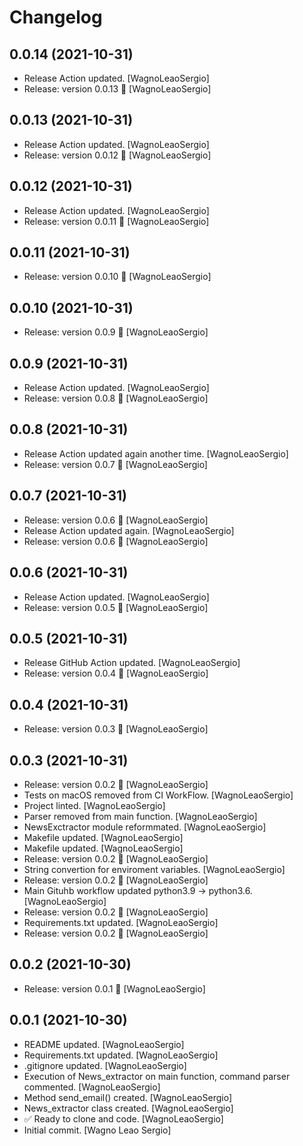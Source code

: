 Changelog
=========


0.0.14 (2021-10-31)
-------------------
- Release Action updated. [WagnoLeaoSergio]
- Release: version 0.0.13 🚀 [WagnoLeaoSergio]


0.0.13 (2021-10-31)
-------------------
- Release Action updated. [WagnoLeaoSergio]
- Release: version 0.0.12 🚀 [WagnoLeaoSergio]


0.0.12 (2021-10-31)
-------------------
- Release Action updated. [WagnoLeaoSergio]
- Release: version 0.0.11 🚀 [WagnoLeaoSergio]


0.0.11 (2021-10-31)
-------------------
- Release: version 0.0.10 🚀 [WagnoLeaoSergio]


0.0.10 (2021-10-31)
-------------------
- Release: version 0.0.9 🚀 [WagnoLeaoSergio]


0.0.9 (2021-10-31)
------------------
- Release Action updated. [WagnoLeaoSergio]
- Release: version 0.0.8 🚀 [WagnoLeaoSergio]


0.0.8 (2021-10-31)
------------------
- Release Action updated again another time. [WagnoLeaoSergio]
- Release: version 0.0.7 🚀 [WagnoLeaoSergio]


0.0.7 (2021-10-31)
------------------
- Release: version 0.0.6 🚀 [WagnoLeaoSergio]
- Release Action updated again. [WagnoLeaoSergio]
- Release: version 0.0.6 🚀 [WagnoLeaoSergio]


0.0.6 (2021-10-31)
------------------
- Release Action updated. [WagnoLeaoSergio]
- Release: version 0.0.5 🚀 [WagnoLeaoSergio]


0.0.5 (2021-10-31)
------------------
- Release GitHub Action updated. [WagnoLeaoSergio]
- Release: version 0.0.4 🚀 [WagnoLeaoSergio]


0.0.4 (2021-10-31)
------------------
- Release: version 0.0.3 🚀 [WagnoLeaoSergio]


0.0.3 (2021-10-31)
------------------
- Release: version 0.0.2 🚀 [WagnoLeaoSergio]
- Tests on macOS removed from CI WorkFlow. [WagnoLeaoSergio]
- Project linted. [WagnoLeaoSergio]
- Parser removed from main function. [WagnoLeaoSergio]
- NewsExctractor module reformmated. [WagnoLeaoSergio]
- Makefile updated. [WagnoLeaoSergio]
- Makefile updated. [WagnoLeaoSergio]
- Release: version 0.0.2 🚀 [WagnoLeaoSergio]
- String convertion for enviroment variables. [WagnoLeaoSergio]
- Release: version 0.0.2 🚀 [WagnoLeaoSergio]
- Main Gituhb workflow updated python3.9 -> python3.6. [WagnoLeaoSergio]
- Release: version 0.0.2 🚀 [WagnoLeaoSergio]
- Requirements.txt updated. [WagnoLeaoSergio]
- Release: version 0.0.2 🚀 [WagnoLeaoSergio]


0.0.2 (2021-10-30)
------------------
- Release: version 0.0.1 🚀 [WagnoLeaoSergio]


0.0.1 (2021-10-30)
------------------
- README updated. [WagnoLeaoSergio]
- Requirements.txt updated. [WagnoLeaoSergio]
- .gitignore updated. [WagnoLeaoSergio]
- Execution of News_extractor on main function, command parser
  commented. [WagnoLeaoSergio]
- Method send_email() created. [WagnoLeaoSergio]
- News_extractor class created. [WagnoLeaoSergio]
- ✅ Ready to clone and code. [WagnoLeaoSergio]
- Initial commit. [Wagno Leao Sergio]


